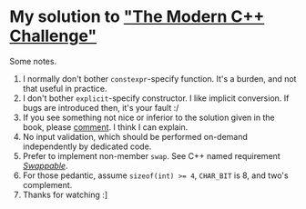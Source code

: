 # My solution to ["The Modern C++ Challenge"][1]

Some notes.
1. I normally don't bother `constexpr`-specify function. It's a burden, and not that useful in practice.
1. I don't bother `explicit`-specify constructor. I like implicit conversion. If bugs are introduced then, it's your fault :/
1. If you see something not nice or inferior to the solution given in the book, please [comment][2]. I think I can explain.
1. No input validation, which should be performed on-demand independently by dedicated code.
1. Prefer to implement non-member `swap`. See C++ named requirement [*Swappable*][3].
1. For those pedantic, assume `sizeof(int) >= 4`, `CHAR_BIT` is 8, and two's complement.
1. Thanks for watching :]

[1]: http://scottmeyers.blogspot.com/2018/06/interesting-book-modern-c-challenge.html
[2]: https://github.com/Lingxi-Li/Modern_CPP_Challenge_Solution/issues/new
[3]: https://en.cppreference.com/w/cpp/named_req/Swappable
